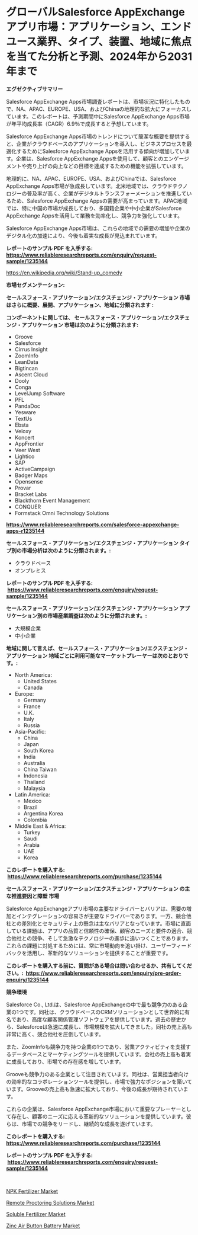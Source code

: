 <p><h1>グローバルSalesforce AppExchangeアプリ市場：アプリケーション、エンドユース業界、タイプ、装置、地域に焦点を当てた分析と予測、2024年から2031年まで</h1></p><p><strong>エグゼクティブサマリー</strong></p>
<p><p>Salesforce AppExchange Apps市場調査レポートは、市場状況に特化したもので、NA、APAC、EUROPE、USA、およびChinaの地理的な拡大にフォーカスしています。このレポートは、予測期間中にSalesforce AppExchange Apps市場が年平均成長率（CAGR）6.9％で成長すると予想しています。</p><p>Salesforce AppExchange Apps市場のトレンドについて簡潔な概要を提供すると、企業がクラウドベースのアプリケーションを導入し、ビジネスプロセスを最適化するためにSalesforce AppExchange Appsを活用する傾向が増加しています。企業は、Salesforce AppExchange Appsを使用して、顧客とのエンゲージメントや売り上げの向上などの目標を達成するための機能を拡張しています。</p><p>地理的に、NA、APAC、EUROPE、USA、およびChinaでは、Salesforce AppExchange Apps市場が急成長しています。北米地域では、クラウドテクノロジーの普及率が高く、企業がデジタルトランスフォーメーションを推進しているため、Salesforce AppExchange Appsの需要が高まっています。APAC地域では、特に中国の市場が成長しており、多国籍企業や中小企業がSalesforce AppExchange Appsを活用して業務を効率化し、競争力を強化しています。</p><p>Salesforce AppExchange Apps市場は、これらの地域での需要の増加や企業のデジタル化の加速により、今後も着実な成長が見込まれています。</p></p>
<p><strong>レポートのサンプル PDF を入手する: <a href="https://www.reliableresearchreports.com/enquiry/request-sample/1235144">https://www.reliableresearchreports.com/enquiry/request-sample/1235144</a></strong></p>
<p><a href="https://en.wikipedia.org/wiki/Stand-up_comedy">https://en.wikipedia.org/wiki/Stand-up_comedy</a></p>
<p><strong>市場セグメンテーション:</strong></p>
<p><strong> セールスフォース・アプリケーション/エクスチェンジ・アプリケーション 市場はさらに概要、展開、アプリケーション、地域に分類されます :</strong></p>
<p><strong>コンポーネントに関しては、 セールスフォース・アプリケーション/エクスチェンジ・アプリケーション 市場は次のように分類されます: &nbsp;</strong></p>
<p><ul><li>Groove</li><li>Salesforce</li><li>Cirrus Insight</li><li>ZoomInfo</li><li>LeanData</li><li>Bigtincan</li><li>Ascent Cloud</li><li>Dooly</li><li>Conga</li><li>LevelJump Software</li><li>PFL</li><li>PandaDoc</li><li>Yesware</li><li>TextUs</li><li>Ebsta</li><li>Veloxy</li><li>Koncert</li><li>AppFrontier</li><li>Veer West</li><li>Lightico</li><li>SAP</li><li>ActiveCampaign</li><li>Badger Maps</li><li>Opensense</li><li>Provar</li><li>Bracket Labs</li><li>Blackthorn Event Management</li><li>CONQUER</li><li>Formstack
    Omni Technology Solutions</li></ul></p>
<p><strong><a href="https://www.reliableresearchreports.com/salesforce-appexchange-apps-r1235144">https://www.reliableresearchreports.com/salesforce-appexchange-apps-r1235144</a></strong></p>
<p><strong> セールスフォース・アプリケーション/エクスチェンジ・アプリケーション タイプ別の市場分析は次のように分類されます。:</strong></p>
<p><ul><li>クラウドベース</li><li>オンプレミス</li></ul></p>
<p><strong>レポートのサンプル PDF を入手する: &nbsp;<a href="https://www.reliableresearchreports.com/enquiry/request-sample/1235144">https://www.reliableresearchreports.com/enquiry/request-sample/1235144</a></strong></p>
<p><strong> セールスフォース・アプリケーション/エクスチェンジ・アプリケーション アプリケーション別の市場産業調査は次のように分類されます。:</strong></p>
<p><ul><li>大規模企業</li><li>中小企業</li></ul></p>
<p><strong>地域に関して言えば、セールスフォース・アプリケーション/エクスチェンジ・アプリケーション 地域ごとに利用可能なマーケットプレーヤーは次のとおりです。:</strong></p>
<p><ul>
    <li>
        North America:
        <ul>
            <li>United States</li>
            <li>Canada</li>
        </ul>
    </li>
    <li>
        Europe:
        <ul>
            <li>Germany</li>
            <li>France</li>
            <li>U.K.</li>
            <li>Italy</li>
            <li>Russia</li>
        </ul>
    </li>
    <li>
        Asia-Pacific:
        <ul>
            <li>China</li>
            <li>Japan</li>
            <li>South Korea</li>
            <li>India</li>
            <li>Australia</li>
            <li>China Taiwan</li>
            <li>Indonesia</li>
            <li>Thailand</li>
            <li>Malaysia</li>
        </ul>
    </li>
    <li>
        Latin America:
        <ul>
            <li>Mexico</li>
            <li>Brazil</li>
            <li>Argentina Korea</li>
            <li>Colombia</li>
        </ul>
    </li>
    <li>
        Middle East & Africa:
        <ul>
            <li>Turkey</li>
            <li>Saudi</li>
            <li>Arabia</li>
            <li>UAE</li>
            <li>Korea</li>
        </ul>
    </li>
    </ul></p>
<p><strong>このレポートを購入する: &nbsp;<a href="https://www.reliableresearchreports.com/purchase/1235144">https://www.reliableresearchreports.com/purchase/1235144</a></strong></p>
<p><strong>セールスフォース・アプリケーション/エクスチェンジ・アプリケーション の主な推進要因と障壁 市場</strong></p>
<p><p>Salesforce AppExchangeアプリ市場の主要なドライバーとバリアは、需要の増加とインテグレーションの容易さが主要なドライバーであります。一方、競合他社との差別化とセキュリティ上の懸念は主なバリアとなっています。市場に直面している課題は、アプリの品質と信頼性の確保、顧客のニーズと要件の適合、競合他社との競争、そして急激なテクノロジーの進歩に追いつくことであります。これらの課題に対処するためには、常に市場動向を追い掛け、ユーザーフィードバックを活用し、革新的なソリューションを提供することが重要です。</p></p>
<p><strong>このレポートを購入する前に、質問がある場合は問い合わせるか、共有してください。:&nbsp; <a href="https://www.reliableresearchreports.com/enquiry/pre-order-enquiry/1235144">https://www.reliableresearchreports.com/enquiry/pre-order-enquiry/1235144</a></strong></p>
<p><strong>競争環境</strong></p>
<p><p>Salesforce Co., Ltd.は、Salesforce AppExchangeの中で最も競争力のある企業の1つです。同社は、クラウドベースのCRMソリューションとして世界的に有名であり、高度な顧客関係管理ソフトウェアを提供しています。過去の歴史から、Salesforceは急速に成長し、市場規模を拡大してきました。同社の売上高も非常に高く、競合他社を圧倒しています。</p><p>また、ZoomInfoも競争力を持つ企業の1つであり、営業アクティビティを支援するデータベースとマーケティングツールを提供しています。会社の売上高も着実に成長しており、市場での存在感を増しています。</p><p>Grooveも競争力のある企業として注目されています。同社は、営業担当者向けの効率的なコラボレーションツールを提供し、市場で強力なポジションを築いています。Grooveの売上高も急速に拡大しており、今後の成長が期待されています。</p><p>これらの企業は、Salesforce AppExchange市場において重要なプレーヤーとして存在し、顧客のニーズに応える革新的なソリューションを提供しています。彼らは、市場での競争をリードし、継続的な成長を遂げています。</p></p>
<p><strong>このレポートを購入する: &nbsp; <a href="https://www.reliableresearchreports.com/purchase/1235144">https://www.reliableresearchreports.com/purchase/1235144</a></strong></p>
<p><strong>レポートのサンプル PDF を入手する: &nbsp;<a href="https://www.reliableresearchreports.com/enquiry/request-sample/1235144">https://www.reliableresearchreports.com/enquiry/request-sample/1235144</a></strong><strong></strong></p>
<p>&nbsp;</p>
<p><p><a href="https://github.com/globismark/Market-Research-Report-List-4/blob/main/npk-fertilizer-market.md">NPK Fertilizer Market</a></p><p><a href="https://issuu.com/reportprime-2/docs/remote-proctoring-solutions-market-size-2030.pptx">Remote Proctoring Solutions Market</a></p><p><a href="https://github.com/susanjprice2023/Market-Research-Report-List-2/blob/main/soluble-fertilizer-market.md">Soluble Fertilizer Market</a></p><p><a href="https://www.linkedin.com/pulse/zinc-air-button-battery-market-forecast-global-trends-analysis-lpngf">Zinc Air Button Battery Market</a></p></p>